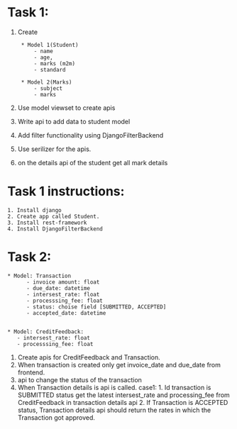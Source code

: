 # Task 1:
1. Create 

        * Model 1(Student)
            - name
            - age,
            - marks (m2m)
            - standard

        * Model 2(Marks)
            - subject
            - marks
2. Use model viewset to create apis
3. Write api to add data to student model
4. Add filter functionality using DjangoFilterBackend
5. Use serilizer for the apis.
6. on the details api of the student get all mark details


# Task 1 instructions:
    1. Install django
    2. Create app called Student.
    3. Install rest-framework
    4. Install DjangoFilterBackend


# Task 2:
	* Model: Transaction 
	      - invoice amount: float 
	      - due_date: datetime
	      - intersest_rate: float 
	      - processsing_fee: float
	      - status: choise field [SUBMITTED, ACCEPTED]
	      - accepted_date: datetime


	* Model: CreditFeedback:
	   - intersest_rate: float 
	   - processsing_fee: float 


  1. Create apis for CreditFeedback and Transaction.
  2. When transaction is created only get invoice_date and due_date from frontend.
  3. api to change the status of the transaction
  3. When Transaction details is api is called.
      case1:
            1. Id transaction is SUBMITTED status get the latest intersest_rate and processing_fee 
               from CreditFeedback in transaction details api
            2. If Transaction is ACCEPTED status, Transaction details
                api should return the rates in which the Transaction got approved.
